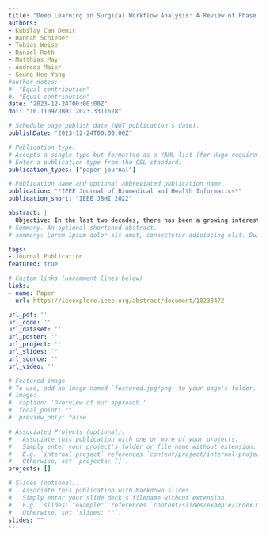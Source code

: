 ```yaml
---
title: "Deep Learning in Surgical Workflow Analysis: A Review of Phase and Step Recognition"
authors:
- Kubilay Can Demir
- Hannah Schieber
- Tobias Weise
- Daniel Roth
- Matthias May
- Andreas Maier
- Seung Hee Yang
#author_notes:
#- "Equal contribution"
#- "Equal contribution"
date: "2023-12-24T00:00:00Z"
doi: "10.1109/JBHI.2023.3311628"

# Schedule page publish date (NOT publication's date).
publishDate: "2023-12-24T00:00:00Z"

# Publication type.
# Accepts a single type but formatted as a YAML list (for Hugo requirements).
# Enter a publication type from the CSL standard.
publication_types: ["paper-journal"]

# Publication name and optional abbreviated publication name.
publication: "*IEEE Journal of Biomedical and Health Informatics*"
publication_short: "IEEE JBHI 2022"

abstract: |
  Objective: In the last two decades, there has been a growing interest in exploring surgical procedures with statistical models to analyze operations at different semantic levels. This information is necessary for developing context-aware intelligent systems, which can assist the physicians during operations, evaluate procedures afterward or help the management team to effectively utilize the operating room. The objective is to extract reliable patterns from surgical data for the robust estimation of surgical activities performed during operations. The purpose of this article is to review the state-of-the-art deep learning methods that have been published after 2018 for analyzing surgical workflows, with a focus on phase and step recognition. Methods: Three databases, IEEE Xplore, Scopus, and PubMed were searched, and additional studies are added through a manual search. After the database search, 343 studies were screened and a total of 44 studies are selected for this review. Conclusion: The use of temporal information is essential for identifying the next surgical action. Contemporary methods used mainly RNNs, hierarchical CNNs, and Transformers to preserve long-distance temporal relations. The lack of large publicly available datasets for various procedures is a great challenge for the development of new and robust models. As supervised learning strategies are used to show proof-of-concept, self-supervised, semi-supervised, or active learning methods are used to mitigate dependency on annotated data. Significance: The present study provides a comprehensive review of recent methods in surgical workflow analysis, summarizes commonly used architectures, datasets, and discusses challenges.
# Summary. An optional shortened abstract.
# summary: Lorem ipsum dolor sit amet, consectetur adipiscing elit. Duis posuere tellus ac convallis placerat. Proin tincidunt magna sed ex sollicitudin condimentum.

tags:
- Journal Publication
featured: true

# Custom links (uncomment lines below)
links:
- name: Paper
  url: https://ieeexplore.ieee.org/abstract/document/10238472

url_pdf: ''
url_code: ''
url_dataset: ''
url_poster: ''
url_project: ''
url_slides: ''
url_source: ''
url_video: ''

# Featured image
# To use, add an image named `featured.jpg/png` to your page's folder. 
# image:
#  caption: 'Overview of our approach.'
#  focal_point: ""
#  preview_only: false

# Associated Projects (optional).
#   Associate this publication with one or more of your projects.
#   Simply enter your project's folder or file name without extension.
#   E.g. `internal-project` references `content/project/internal-project/index.md`.
#   Otherwise, set `projects: []`.
projects: []

# Slides (optional).
#   Associate this publication with Markdown slides.
#   Simply enter your slide deck's filename without extension.
#   E.g. `slides: "example"` references `content/slides/example/index.md`.
#   Otherwise, set `slides: ""`.
slides: ""
---
```




